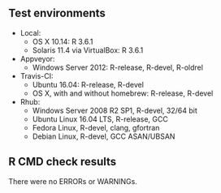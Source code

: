 ## Test environments
* Local:
  * OS X 10.14: R 3.6.1
  * Solaris 11.4 via VirtualBox: R 3.6.1
* Appveyor:
  * Windows Server 2012: R-release, R-devel, R-oldrel
* Travis-CI:
  * Ubuntu 16.04: R-release, R-devel
  * OS X, with and without homebrew: R-release, R-devel
* Rhub:
  * Windows Server 2008 R2 SP1, R-devel, 32/64 bit
  * Ubuntu Linux 16.04 LTS, R-release, GCC
  * Fedora Linux, R-devel, clang, gfortran
  * Debian Linux, R-devel, GCC ASAN/UBSAN


## R CMD check results
There were no ERRORs or WARNINGs.
